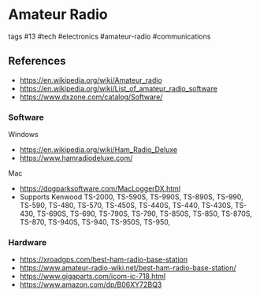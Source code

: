 # Amateur Radio

tags #13 #tech #electronics #amateur-radio #communications

## References

* https://en.wikipedia.org/wiki/Amateur_radio
* https://en.wikipedia.org/wiki/List_of_amateur_radio_software
* https://www.dxzone.com/catalog/Software/

### Software

Windows

* https://en.wikipedia.org/wiki/Ham_Radio_Deluxe
* https://www.hamradiodeluxe.com/

Mac

* https://dogparksoftware.com/MacLoggerDX.html
* Supports Kenwood TS-2000, TS-590S, TS-990S, TS-890S, TS-990, TS-590, TS-480, TS-570, TS-450S, TS-440S, TS-440, TS-430S, TS-430, TS-690S, TS-690, TS-790S, TS-790, TS-850S, TS-850, TS-870S, TS-870, TS-940S, TS-940, TS-950S, TS-950,


### Hardware

* https://xroadgps.com/best-ham-radio-base-station
* https://www.amateur-radio-wiki.net/best-ham-radio-base-station/
* https://www.gigaparts.com/icom-ic-718.html
* https://www.amazon.com/dp/B06XY72BQ3
